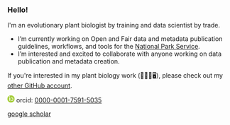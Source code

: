 ### Hello!
I'm an evolutionary plant biologist by training and data scientist by trade. 

- I’m currently working on Open and Fair data and metadata publication guidelines, workflows, and tools for the [National Park Service](https://github.com/nationalparkservice).
- I’m interested and excited to collaborate with anyone working on data publication and metadata creation. 

If you're interested in my plant biology work (🥦🧬🔬🖥), please check out my [other GitHub account](https://github.com/rlbaker5).

![](ORCIDiD_icon16x16.png) orcid: [0000-0001-7591-5035](https://orcid.org/0000-0001-7591-5035)

[google scholar](https://scholar.google.com/citations?user=8jyV2CEAAAAJ&hl=en)



<!--
**RobLBaker/RobLBaker** is a ✨ _special_ ✨ repository because its `README.md` (this file) appears on your GitHub profile.

Here are some ideas to get you started:

- 🔭 I’m currently working on ...
- 🌱 I’m currently learning ...
- 👯 I’m looking to collaborate on ...
- 🤔 I’m looking for help with ...
- 💬 Ask me about ...
- 📫 How to reach me: ...
- 😄 Pronouns: ...
- ⚡ Fun fact: ...
-->
